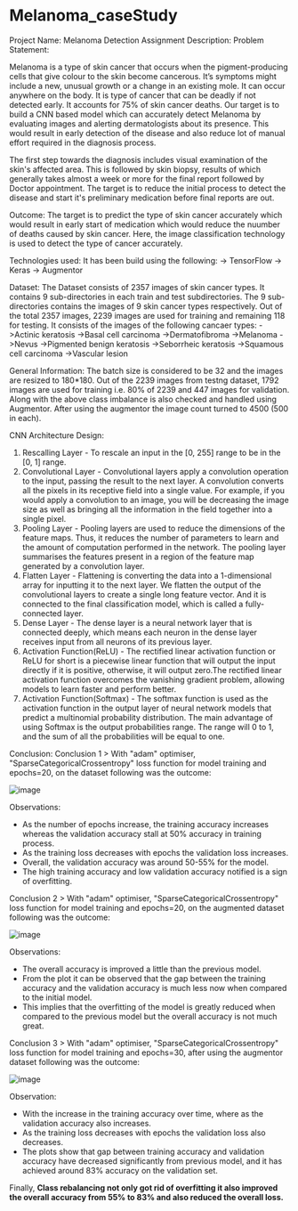 # Melanoma_caseStudy

Project Name: Melanoma Detection Assignment
Description: 
Problem Statement:

Melanoma is a type of skin cancer that occurs when the pigment-producing cells that give colour to the skin become cancerous. It’s symptoms might include a new, unusual growth or a change in an existing mole. It can occur anywhere on the body. It is type of cancer that can be deadly if not detected early. It accounts for 75% of skin cancer deaths. Our target is to build a CNN based model which can accurately detect Melanoma by evaluating images and alerting dermatologists about its presence. This would result in early detection of the disease and also reduce lot of manual effort required in the diagnosis process.

The first step towards the diagnosis includes visual examination of the skin's affected area. This is followed by skin biopsy, results of which generally takes almost a week or more for the final report followed by Doctor appointment. The target is to reduce the initial process to detect the disease and start it's preliminary medication before final reports are out.

Outcome: 
The target is to predict the type of skin cancer accurately which would result in early start of medication which would reduce the nuumber of deaths caused by skin cancer. Here, the image classification technology is used to detect the type of cancer accurately.

Technologies used: 
It has been build using the following:
-> TensorFlow
-> Keras
-> Augmentor

Dataset:
The Dataset consists of 2357 images of skin cancer types. It contains 9 sub-directories in each train and test subdirectories. The 9 sub-directories contains the images of 9 skin cancer types respectively. Out of the total 2357 images, 2239 images are used for training and remaining 118 for testing. It consists of the images of the following cancaer types:
->Actinic keratosis
->Basal cell carcinoma
->Dermatofibroma
->Melanoma
->Nevus
->Pigmented benign keratosis
->Seborrheic keratosis
->Squamous cell carcinoma
->Vascular lesion

General Information:
The batch size is considered to be 32 and the images are resized to 180*180. Out of the 2239 images from testng dataset, 1792 images are used for training i.e. 80% of 2239 and 447 images for validation.
Along with the above class imbalance is also checked and handled using Augmentor. After using the augmentor the image count turned to 4500 (500 in each).

CNN Architecture Design:
1. Rescalling Layer - To rescale an input in the [0, 255] range to be in the [0, 1] range.
2. Convolutional Layer - Convolutional layers apply a convolution operation to the input, passing the result to the next layer. A convolution converts all the pixels in its receptive field into a single value. For example, if you would apply a convolution to an image, you will be decreasing the image size as well as bringing all the information in the field together into a single pixel.
3. Pooling Layer - Pooling layers are used to reduce the dimensions of the feature maps. Thus, it reduces the number of parameters to learn and the amount of computation performed in the network. The pooling layer summarises the features present in a region of the feature map generated by a convolution layer.
4. Flatten Layer - Flattening is converting the data into a 1-dimensional array for inputting it to the next layer. We flatten the output of the convolutional layers to create a single long feature vector. And it is connected to the final classification model, which is called a fully-connected layer.
5. Dense Layer - The dense layer is a neural network layer that is connected deeply, which means each neuron in the dense layer receives input from all neurons of its previous layer.
6. Activation Function(ReLU) - The rectified linear activation function or ReLU for short is a piecewise linear function that will output the input directly if it is positive, otherwise, it will output zero.The rectified linear activation function overcomes the vanishing gradient problem, allowing models to learn faster and perform better.
7. Activation Function(Softmax) - The softmax function is used as the activation function in the output layer of neural network models that predict a multinomial probability distribution. The main advantage of using Softmax is the output probabilities range. The range will 0 to 1, and the sum of all the probabilities will be equal to one.

Conclusion:
Conclusion 1 > With "adam" optimiser, "SparseCategoricalCrossentropy" loss function for model training and epochs=20, on the dataset following was the outcome:

![image](https://user-images.githubusercontent.com/110419166/232325906-47214a19-dad3-4d51-9289-1aa550757106.png)


Observations: 
* As the number of epochs increase, the training accuracy increases whereas the validation accuracy stall at 50% accuracy in training process.
* As the training loss decreases with epochs the validation loss increases.
* Overall, the validation accuracy was around 50-55% for the model.
* The high training accuracy and low validation accuracy notified is a sign of overfitting.

Conclusion 2 > With "adam" optimiser, "SparseCategoricalCrossentropy" loss function for model training and epochs=20, on the augmented dataset following was the outcome:

![image](https://user-images.githubusercontent.com/110419166/232325935-4c502956-284c-4530-af66-875fb883ee10.png)

Observations:
* The overall accuracy is improved a little than the previous model.
* From the plot it can be observed that the gap between the training accuracy and the validation accuracy is much less now when compared to the initial model.
* This implies that the overfitting of the model is greatly reduced when compared to the previous model but the overall accuracy is not much great.


Conclusion 3 > With "adam" optimiser, "SparseCategoricalCrossentropy" loss function for model training and epochs=30, after using the augmentor dataset following was the outcome:

![image](https://user-images.githubusercontent.com/110419166/232325990-f5840241-3a6a-4cf6-9a39-8b27f7f6f524.png)

Observation: 
* With the increase in the training accuracy over time, where as the validation accuracy also increases.
* As the training loss decreases with epochs the validation loss also decreases.
* The plots show that gap between training accuracy and validation accuracy have decreased significantly from previous model, and it has achieved around 83% accuracy on the validation set.

Finally, **Class rebalancing not only got rid of overfitting it also improved the overall accuracy from 55% to 83% and also reduced the overall loss.**



